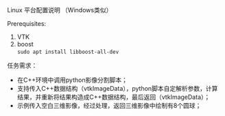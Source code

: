 Linux 平台配置说明 （Windows类似）

Prerequisites:
1. VTK
2. boost  
`sudo apt install libboost-all-dev`

任务需求：
- 在C++环境中调用python影像分割脚本；
- 支持传入C++数据结构（vtkImageData），python脚本自定解析参数，计算结果，并重新将结果构造成C++数据结构，最后返回（vtkImageData）；
- 示例传入空白三维影像，经过处理，返回三维影像中绘制有8个圆球；

